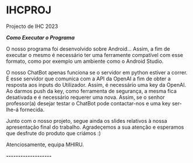 # IHCPROJ
Projecto de IHC 2023


***Como Executar o Programa***

   O nosso programa foi desenvolvido sobre Android... Assim, a fim de executar o mesmo
é necessário ter uma ferramente compatível com esse formato, como por exemplo um ambiente como
o Android Studio.

   O nosso ChatBot apenas funciona se o servidor em python estiver a correr. É esse servidor que 
comunica com a API da OpenAI a fim de obter a resposta aos inputs do Utilizador. Assim, é necessário
uma key da OpenAI. Ao darmos push da key, como ferramenta de segurança, a mesma fica desativada e é 
necessário requerer uma nova. Assim, se o senhor professor(a) desejar testar o ChatBot pode contactar-nos
e uma key ser-lhe-á fornecida.

   Junto com o nosso projeto, segue ainda os slides relativos à nossa apresentação final do trabalho.
   Agradeçemos a sua atenção e esperamos que desfrute do produto que criámos :)

   Atenciosamente,
       equipa MHIRU.

***-------------------***  
